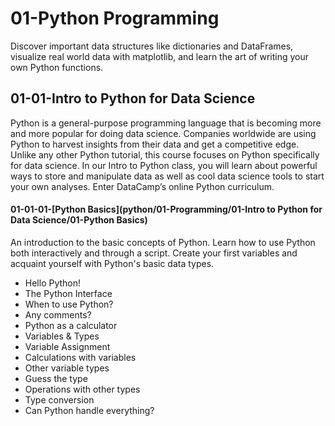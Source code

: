 # 01-Python Programming
Discover important data structures like dictionaries and DataFrames, visualize real world data with matplotlib, and learn the art of writing your own Python functions.

## 01-01-Intro to Python for Data Science
Python is a general-purpose programming language that is becoming more and more popular for doing data science. Companies worldwide are using Python to harvest insights from their data and get a competitive edge. Unlike any other Python tutorial, this course focuses on Python specifically for data science. In our Intro to Python class, you will learn about powerful ways to store and manipulate data as well as cool data science tools to start your own analyses. Enter DataCamp’s online Python curriculum.



#### 01-01-01-[Python Basics](python/01-Programming/01-Intro to Python for Data Science/01-Python Basics)
An introduction to the basic concepts of Python. Learn how to use Python both interactively and through a script. Create your first variables and acquaint yourself with Python's basic data types.

* Hello Python!
* The Python Interface
* When to use Python?
* Any comments?
* Python as a calculator
* Variables & Types
* Variable Assignment
* Calculations with variables
* Other variable types
* Guess the type
* Operations with other types
* Type conversion
* Can Python handle everything?